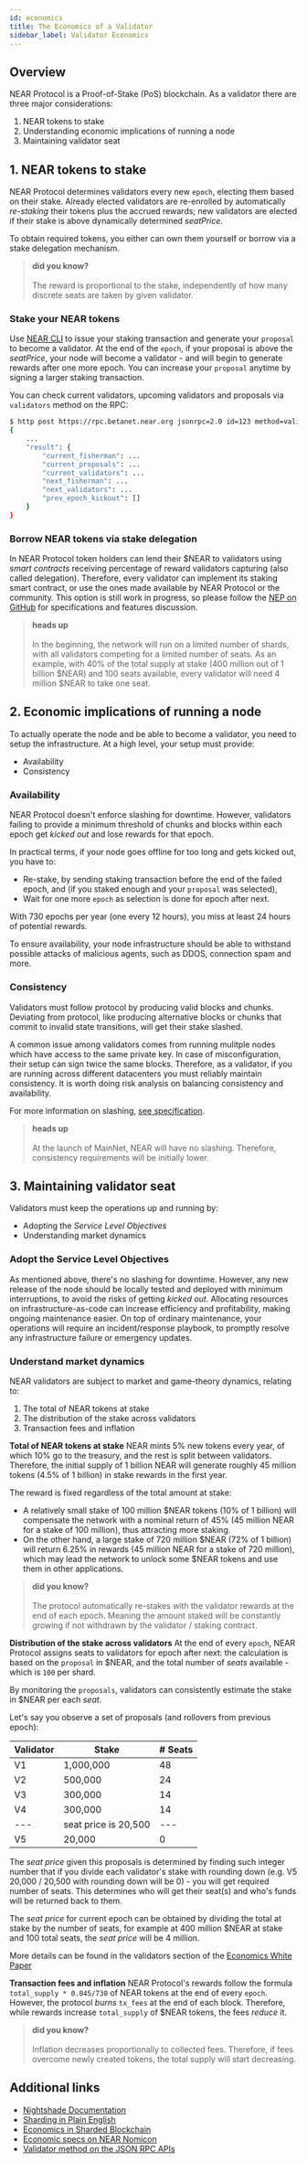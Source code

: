 ```yaml
---
id: economics
title: The Economics of a Validator
sidebar_label: Validator Economics
---
```

## Overview

NEAR Protocol is a Proof-of-Stake (PoS) blockchain. As a validator there are three major considerations:
1. NEAR tokens to stake
2. Understanding economic implications of running a node
3. Maintaining validator seat

## 1. NEAR tokens to stake

NEAR Protocol determines validators every new `epoch`, electing them based on their stake. Already elected validators are re-enrolled by automatically *re-staking* their tokens plus the accrued rewards; new validators are elected if their stake is above dynamically determined *seatPrice*.

To obtain required tokens, you either can own them yourself or borrow via a stake delegation mechanism.

<blockquote class="info">
    <strong>did you know?</strong><br><br>
    The reward is proportional to the stake, independently of how many discrete seats are taken by given validator.
</blockquote>

### Stake your NEAR tokens

Use [NEAR CLI](/docs/development/near-cli) to issue your staking transaction and generate your `proposal` to become a validator. At the end of the `epoch`, if your proposal is above the *seatPrice*, your node will become a validator - and will begin to generate rewards after one more epoch. You can increase your `proposal` anytime by signing a larger staking transaction.

You can check current validators, upcoming validators and proposals via `validators` method on the RPC:

```bash
$ http post https://rpc.betanet.near.org jsonrpc=2.0 id=123 method=validators params:='[null]'
{
    ...
    "result": {
        "current_fisherman": ...
        "current_proposals": ...
        "current_validators": ...
        "next_fisherman": ...
        "next_validators": ...
        "prev_epoch_kickout": []
    }
}
```

### Borrow NEAR tokens via stake delegation

In NEAR Protocol token holders can lend their $NEAR to validators using *smart contracts* receiving percentage of reward validators capturing (also called delegation). Therefore, every validator can implement its staking smart contract, or use the ones made available by NEAR Protocol or the community. 
This option is still work in progress, so please follow the [NEP on GitHub](https://github.com/nearprotocol/NEPs/pull/27) for specifications and features discussion.

<blockquote class="warning">
    <strong>heads up</strong><br><br>
    In the beginning, the network will run on a limited number of shards, with all validators competing for a limited number of seats. As an example, with 40% of the total supply at stake (400 million out of 1 billion $NEAR) and 100 seats available, every validator will need 4 million $NEAR to take one seat.
</blockquote>


## 2. Economic implications of running a node

To actually operate the node and be able to become a validator, you need to setup the infrastructure.
At a high level, your setup must provide:
- Availability
- Consistency

### Availability

NEAR Protocol doesn't enforce slashing for downtime. However, validators failing to provide a minimum threshold of chunks and blocks within each epoch get *kicked out* and lose rewards for that epoch.

In practical terms, if your node goes offline for too long and gets kicked out, you have to:
- Re-stake, by sending staking transaction before the end of the failed epoch, and (if you staked enough and your `proposal` was selected),
- Wait for one more `epoch` as selection is done for epoch after next.

With 730 epochs per year (one every 12 hours), you miss at least 24 hours of potential rewards.

To ensure availability, your node infrastructure should be able to withstand possible attacks of malicious agents, such as DDOS, connection spam and more.

### Consistency

Validators must follow protocol by producing valid blocks and chunks. Deviating from protocol, like producing alternative blocks or chunks that commit to invalid state transitions, will get their stake slashed.

A common issue among validators comes from running mulitple nodes which have access to the same private key. In case of misconfiguration, their setup can sign twice the same blocks. Therefore, as a validator, if you are running across different datacenters you must reliably maintain consistency. It is worth doing risk analysis on balancing consistency and availability.

For more information on slashing, [see specification](https://nomicon.io/Economics/README.html#slashing).

<blockquote class="warning">
    <strong>heads up</strong><br><br>
    At the launch of MainNet, NEAR will have no slashing. Therefore, consistency requirements will be initially lower.
</blockquote>


## 3. Maintaining validator seat

Validators must keep the operations up and running by:
- Adopting the *Service Level Objectives*
- Understanding market dynamics

### Adopt the Service Level Objectives

As mentioned above, there's no slashing for downtime. However, any new release of the node should be locally tested and deployed with minimum interruptions, to avoid the risks of getting *kicked out*. Allocating resources on infrastructure-as-code can increase efficiency and profitability, making ongoing maintenance easier.
On top of ordinary maintenance, your operations will require an incident/response playbook, to promptly resolve any infrastructure failure or emergency updates.

### Understand market dynamics

NEAR validators are subject to market and game-theory dynamics, relating to:
1. The total of NEAR tokens at stake
2. The distribution of the stake across validators
3. Transaction fees and inflation

**Total of NEAR tokens at stake**
NEAR mints 5% new tokens every year, of which 10% go to the treasury, and the rest is split between validators. Therefore, the initial supply of 1 billion NEAR will generate roughly 45 million tokens (4.5% of 1 billion) in stake rewards in the first year.

The reward is fixed regardless of the total amount at stake:
- A relatively small stake of 100 million $NEAR tokens (10% of 1 billion) will compensate the network with a nominal return of 45% (45 million NEAR for a stake of 100 million), thus attracting more staking.
- On the other hand, a large stake of 720 million $NEAR (72% of 1 billion) will return 6.25% in rewards (45 million NEAR for a stake of 720 million), which may lead the network to unlock some $NEAR tokens and use them in other applications.

<blockquote class="info">
    <strong>did you know?</strong><br><br>
    The protocol automatically re-stakes with the validator rewards at the end of each epoch. Meaning the amount staked will be constantly growing if not withdrawn by the validator / staking contract.
</blockquote>

**Distribution of the stake across validators**
At the end of every `epoch`, NEAR Protocol assigns seats to validators for epoch after next: the calculation is based on the `proposal` in $NEAR, and the total number of *seats* available - which is `100` per shard. 

By monitoring the `proposals`, validators can consistently estimate the stake in $NEAR per each *seat*.

Let's say you observe a set of proposals (and rollovers from previous epoch):

| Validator | Stake                | # Seats |
| --------- | -------------------- | ------- |
| V1        | 1,000,000            | 48      |
| V2        | 500,000              | 24      |
| V3        | 300,000              | 14      |
| V4        | 300,000              | 14      |
| ---       | seat price is 20,500 | ---     |
| V5        | 20,000               | 0       |

The *seat price* given this proposals is determined by finding such integer number that if you divide each validator's stake with rounding down (e.g. V5 20,000 / 20,500 with rounding down will be 0) - you will get required number of seats. This determines who will get their seat(s) and who's funds will be returned back to them.

The *seat price* for current epoch can be obtained by dividing the total at stake by the number of seats, for example at 400 million $NEAR at stake and 100 total seats, the *seat price* will be 4 million.

More details can be found in the validators section of the [Economics White Paper](https://near.org/papers/economics-in-sharded-blockchain/#validators)

**Transaction fees and inflation**
NEAR Protocol's rewards follow the formula `total_supply * 0.045/730` of NEAR tokens at the end of every `epoch`. However, the protocol *burns* `tx_fees` at the end of each block. Therefore, while rewards increase `total_supply` of $NEAR tokens, the fees *reduce* it. 

<blockquote class="info">
    <strong>did you know?</strong><br><br>
    Inflation decreases proportionally to collected fees. Therefore, if fees overcome newly created tokens, the total supply will start decreasing.
</blockquote>

## Additional links

- [Nightshade Documentation](https://near.org/downloads/Nightshade.pdf)
- [Sharding in Plain English](https://www.citusdata.com/blog/2018/01/10/sharding-in-plain-english/)
- [Economics in Sharded Blockchain](https://near.org/papers/economics-in-sharded-blockchain/#validators)
- [Economic specs on NEAR Nomicon](https://nomicon.io/Economics/README.html)
- [Validator method on the JSON RPC APIs](../api/rpc#validators)